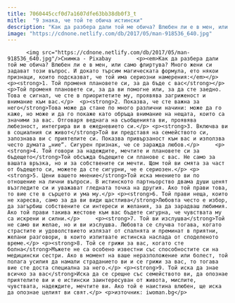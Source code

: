 ```yaml
---
title: 7060445ccf0d7a1607dfe63bb38db0f3_t
mitle:  "9 знака, че той те обича истински"
description: "Как да разбера дали той ме обича? Влюбен ли е в мен, или само флиртува? Много жени си задават този въпрос. И докато търсим магическата формула, ето някои признаци, които подсказват, че той има сериозни намерения: 1. Той променя плановете си, за да бъде с вас Той променя плановете си, за да ви помогне или, …"
image: "https://cdnone.netlify.com/db/2017/05/man-918536_640.jpg"
---
```


          <img src="https://cdnone.netlify.com/db/2017/05/man-918536_640.jpg"/>Снимка - Pixabay        <p><em>Как да разбера дали той ме обича? Влюбен ли е в мен, или само флиртува? Много жени си задават този въпрос. И докато търсим магическата формула, ето някои признаци, които подсказват, че той има сериозни намерения:</em></p> <p><strong>1. Той променя плановете си, за да бъде с вас</strong></p>  <p>Той променя плановете си, за да ви помогне или, за да сте заедно. Това е сигнал, че сте в приоритетите му, проявява загриженост и внимание към вас.</p>  <p><strong>2. Показва, че сте важна за него</strong>Това може да стане по много различни начини: може да го каже, но може и да го покаже като обръща внимание на нещата, които са значими за вас. Отговаря веднага на съобщенията ви, проявява любезност, интегрира ви в ежедневието си.</p> <p><strong>3. Включва ви в социалния си живот</strong>Той ви представя на семейството си, запознава ви с приятелите си. Показва привързаност към вас и използва често думата „ние“. Сигурен признак, че се заражда любов.</p>     <p><strong>4. Той говори за надеждите, мечтите и плановете си за бъдещето</strong>Той обсъжда бъдещите си планове с вас. Не само за вашата връзка, но и за собствените си мечти. Щом той ви смята за част от бъдещето си, можете да сте сигурни, че е сериозен.</p> <p><strong>5. Цени вашето мнение</strong>Той иска мнението ви по отношение на лични въпроси. В истинското партньорство двама души ценят възгледите си и уважават гледната точка на другия. Ако той прави това, то вие сте в сърцето и ума му.</p> <p><strong>6. Той прави неща, които не харесва, само за да ви види щастлива</strong>Любовта често е избор, да загърбиш собствените си интереси и желания, за да зарадваш любимия. Ако той прави такива жестове към вас бъдете сигурна, че чувствата му са искрени и силни.</p>     <p><strong>7. Той ви изслушва</strong>Той не само ви желае, но и ви изслушва. Любовта се случва тогава, когато страстите и удоволствието излязат от спалнята и преминат в приятни, желани разговори, в които изпитвате истинска наслада от споделеното време.</p> <p><strong>8. Той се грижи за вас, когато сте болна</strong>Мъжете не са особено известни със способностите си на медицински сестри. Ако в момент на ваше неразположение или болест, той полага усилия да намали страданието ви и се грижи за вас, то тогава вие сте доста специална за него.</p> <p><strong>9. Той иска да знае всичко за вас</strong>Иска да се срещне със семейството ви, да опознае приятелите ви и е истински заинтересуван от живота, мислите, чувствата, надеждите, мечтите ви. Ако той е наистина влюбен, ще иска да опознае целият ви свят.</p> <p>източник: iwoman.bg</p>        